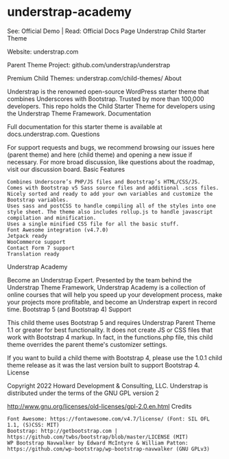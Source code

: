 # understrap-academy

See: Official Demo | Read: Official Docs Page
Understrap Child Starter Theme

Website: understrap.com

Parent Theme Project: github.com/understrap/understrap

Premium Child Themes: understrap.com/child-themes/
About

Understrap is the renowned open-source WordPress starter theme that combines Underscores with Bootstrap. Trusted by more than 100,000 developers. This repo holds the Child Starter Theme for developers using the Understrap Theme Framework.
Documentation

Full documentation for this starter theme is available at docs.understrap.com.
Questions

For support requests and bugs, we recommend browsing our issues here (parent theme) and here (child theme) and opening a new issue if necessary. For more broad discussion, like questions about the roadmap, visit our discussion board.
Basic Features

    Combines Underscore’s PHP/JS files and Bootstrap’s HTML/CSS/JS.
    Comes with Bootstrap v5 Sass source files and additional .scss files. Nicely sorted and ready to add your own variables and customize the Bootstrap variables.
    Uses sass and postCSS to handle compiling all of the styles into one style sheet. The theme also includes rollup.js to handle javascript compilation and minification.
    Uses a single minified CSS file for all the basic stuff.
    Font Awesome integration (v4.7.0)
    Jetpack ready
    WooCommerce support
    Contact Form 7 support
    Translation ready

Understrap Academy

Become an Understrap Expert. Presented by the team behind the Understrap Theme Framework, Understrap Academy is a collection of online courses that will help you speed up your development process, make your projects more profitable, and become an Understrap expert in record time.
Bootstrap 5 (and Bootstrap 4) Support

This child theme uses Bootstrap 5 and requires Understrap Parent Theme 1.1 or greater for best functionality. It does not create JS or CSS files that work with Bootstrap 4 markup. In fact, in the functions.php file, this child theme overrides the parent theme's customizer settings.

If you want to build a child theme with Bootstrap 4, please use the 1.0.1 child theme release as it was the last version built to support Bootstrap 4.
License

Copyright 2022 Howard Development & Consulting, LLC. Understrap is distributed under the terms of the GNU GPL version 2

http://www.gnu.org/licenses/old-licenses/gpl-2.0.en.html
Credits

    Font Awesome: https://fontawesome.com/v4.7/license/ (Font: SIL OFL 1.1, (S)CSS: MIT)
    Bootstrap: http://getbootstrap.com | https://github.com/twbs/bootstrap/blob/master/LICENSE (MIT)
    WP Bootstrap Navwalker by Edward McIntyre & William Patton: https://github.com/wp-bootstrap/wp-bootstrap-navwalker (GNU GPLv3)
